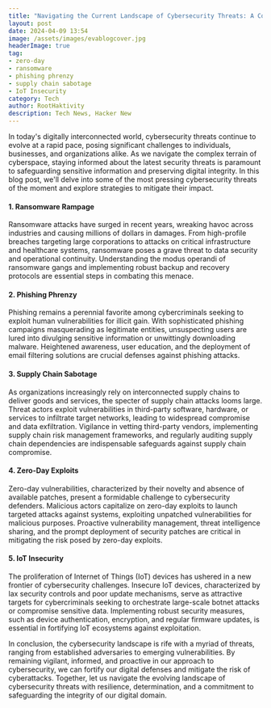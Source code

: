 ```yaml
---
title: "Navigating the Current Landscape of Cybersecurity Threats: A Comprehensive Overview"
layout: post
date: 2024-04-09 13:54
image: /assets/images/evablogcover.jpg
headerImage: true
tag:
- zero-day
- ransomware
- phishing phrenzy
- supply chain sabotage
- IoT Insecurity
category: Tech
author: RootHaktivity
description: Tech News, Hacker New
---
```



In today's digitally interconnected world, cybersecurity threats continue to evolve at a rapid pace, posing significant challenges to individuals, businesses, and organizations alike. As we navigate the complex terrain of cyberspace, staying informed about the latest security threats is paramount to safeguarding sensitive information and preserving digital integrity. In this blog post, we'll delve into some of the most pressing cybersecurity threats of the moment and explore strategies to mitigate their impact.

#### 1. Ransomware Rampage

Ransomware attacks have surged in recent years, wreaking havoc across industries and causing millions of dollars in damages. From high-profile breaches targeting large corporations to attacks on critical infrastructure and healthcare systems, ransomware poses a grave threat to data security and operational continuity. Understanding the modus operandi of ransomware gangs and implementing robust backup and recovery protocols are essential steps in combating this menace.

#### 2. Phishing Phrenzy

Phishing remains a perennial favorite among cybercriminals seeking to exploit human vulnerabilities for illicit gain. With sophisticated phishing campaigns masquerading as legitimate entities, unsuspecting users are lured into divulging sensitive information or unwittingly downloading malware. Heightened awareness, user education, and the deployment of email filtering solutions are crucial defenses against phishing attacks.

#### 3. Supply Chain Sabotage

As organizations increasingly rely on interconnected supply chains to deliver goods and services, the specter of supply chain attacks looms large. Threat actors exploit vulnerabilities in third-party software, hardware, or services to infiltrate target networks, leading to widespread compromise and data exfiltration. Vigilance in vetting third-party vendors, implementing supply chain risk management frameworks, and regularly auditing supply chain dependencies are indispensable safeguards against supply chain compromise.

#### 4. Zero-Day Exploits

Zero-day vulnerabilities, characterized by their novelty and absence of available patches, present a formidable challenge to cybersecurity defenders. Malicious actors capitalize on zero-day exploits to launch targeted attacks against systems, exploiting unpatched vulnerabilities for malicious purposes. Proactive vulnerability management, threat intelligence sharing, and the prompt deployment of security patches are critical in mitigating the risk posed by zero-day exploits.

#### 5. IoT Insecurity

The proliferation of Internet of Things (IoT) devices has ushered in a new frontier of cybersecurity challenges. Insecure IoT devices, characterized by lax security controls and poor update mechanisms, serve as attractive targets for cybercriminals seeking to orchestrate large-scale botnet attacks or compromise sensitive data. Implementing robust security measures, such as device authentication, encryption, and regular firmware updates, is essential in fortifying IoT ecosystems against exploitation.



In conclusion, the cybersecurity landscape is rife with a myriad of threats, ranging from established adversaries to emerging vulnerabilities. By remaining vigilant, informed, and proactive in our approach to cybersecurity, we can fortify our digital defenses and mitigate the risk of cyberattacks. Together, let us navigate the evolving landscape of cybersecurity threats with resilience, determination, and a commitment to safeguarding the integrity of our digital domain.
